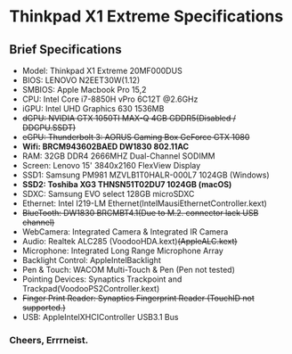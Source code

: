 # Thinkpad X1 Extreme Specifications

## Brief Specifications
* Model: Thinkpad X1 Extreme 20MF000DUS
* BIOS: LENOVO N2EET30W(1.12)
* SMBIOS: Apple Macbook Pro 15,2
* CPU: Intel Core i7-8850H vPro 6C12T @2.6GHz
* iGPU: Intel UHD Graphics 630 1536MB
* ~~dGPU: NVIDIA GTX 1050TI MAX-Q 4GB GDDR5(Disabled / DDGPU.SSDT)~~
* ~~eGPU: Thunderbolt 3: AORUS Gaming Box GeForce GTX 1080~~
* **Wifi: BRCM943602BAED DW1830 802.11AC**
* RAM: 32GB DDR4 2666MHZ Dual-Channel SODIMM
* Screen: Lenovo 15' 3840x2160 FlexView Display
* SSD1: Samsung PM981 MZVLB1T0HALR-000L7 1024GB (Windows)
* **SSD2: Toshiba XG3 THNSN51T02DU7 1024GB (macOS)**
* SDXC: Samsung EVO select 128GB microSDXC
* Ethernet: Intel I219-LM Ethernet(IntelMausiEthernetController.kext)
* ~~BlueTooth: DW1830 BRCMBT4.1(Due to M.2. connector lack USB channel)~~ 
* WebCamera: Integrated Camera & Integrated IR Camera
* Audio: Realtek ALC285 (VoodooHDA.kext)~~(AppleALC.kext)~~
* Microphone: Integrated Long Range Microphone Array
* Backlight Control: AppleIntelBacklight
* Pen & Touch: WACOM Multi-Touch & Pen (Pen not tested)
* Pointing Devices: Synaptics Trackpoint and Trackpad(VoodooPS2Controller.kext)
* ~~Finger Print Reader: Synaptics Fingerprint Reader (TouchID not supported.)~~
* USB: AppleIntelXHCIController USB3.1 Bus

### Cheers, Errrneist.


